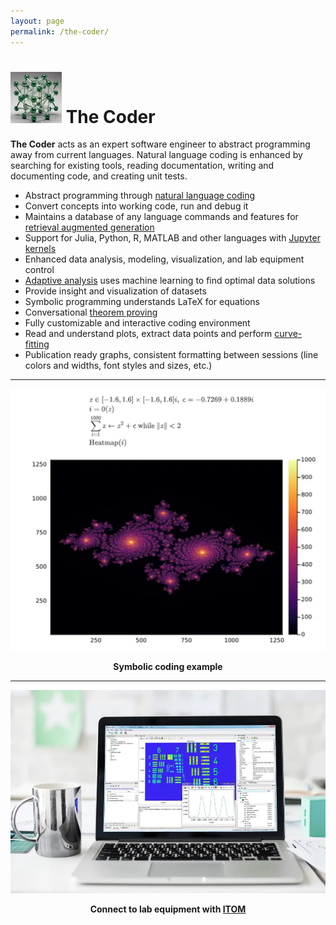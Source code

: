 ```yaml
---
layout: page
permalink: /the-coder/
---
```




# ![eurAIka-logo-small](/assets/img/site/eurAIka-logo-small.webp) The Coder

**The Coder** acts as an expert software engineer to abstract programming away from current languages. Natural language coding is enhanced by searching for existing tools, reading documentation, writing and documenting code, and creating unit tests. 

- Abstract programming through [natural language coding](https://jupyter-ai.readthedocs.io/en/latest/)
- Convert concepts into working code, run and debug it
- Maintains a database of any language commands and features for [retrieval augmented generation](https://python.langchain.com/expression_language/cookbook/retrieval)
- Support for Julia, Python, R, MATLAB and other languages with [Jupyter kernels](https://github.com/jupyter/jupyter/wiki/Jupyter-kernels)
- Enhanced data analysis, modeling, visualization, and lab equipment control
- [Adaptive analysis](https://www.fast.ai/) uses machine learning to find optimal data solutions 
- Provide insight and  visualization of datasets
- Symbolic programming understands LaTeX for equations
- Conversational [theorem proving](https://morph.so/blog/the-personal-ai-proof-engineer/)
- Fully customizable and interactive coding environment
- Read and understand plots, extract data points and perform [curve-fitting](https://labplot.kde.org/)
- Publication ready graphs, consistent formatting between sessions (line colors and widths, font styles and sizes, etc.)



------



​	<img src="/assets/img/site/julia-set.webp" alt="julia-set" style="zoom:80%;" />

<p align = "center"><b>Symbolic coding example</b></p>



------

![ITOM](/assets/img/site/ITOM.webp)

<p align = "center"><b>Connect to lab equipment with <a href="https://itom-project.github.io/index.html">ITOM</a></b></p>





